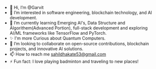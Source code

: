 - 👋 Hi, I’m @Garvit
- 👀 I’m interested in software engineering, blockchain technology, and AI development.
- 🌱 I’m currently learning Emerging AI's, Data Structure and Algorithem(Advanced Portion), full-stack development and exploring AI/ML frameworks like TensorFlow and PyTorch.
- ✨ I'm more Curious about Quantum Computers.
- 💞️ I’m looking to collaborate on open-source contributions, blockchain projects, and innovative AI solutions.
- 📫 How to reach me sahildhakate53@gmail.com
- ⚡ Fun fact: I love playing badminton and traveling to new places!

<!---
Garvit360/Garvit360 is a ✨ special ✨ repository because its `README.md` (this file) appears on your GitHub profile.
You can click the Preview link to take a look at your changes.
--->

